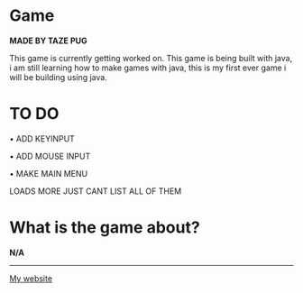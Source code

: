# Game

**MADE BY TAZE PUG**

This game is currently getting worked on. This game is being built with java, i am still learning how to make games with java, this is my first ever game i will be building using java.

# TO DO
• ADD KEYINPUT

• ADD MOUSE INPUT

• MAKE MAIN MENU

LOADS MORE JUST CANT LIST ALL OF THEM

# What is the game about?
**N/A**


_____________________________________________________

[My website](tazepug.weebly.com)
